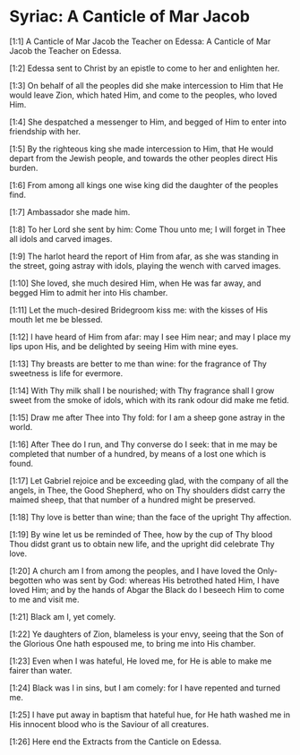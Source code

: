 # Syriac: A Canticle of Mar Jacob

[1:1] A Canticle of Mar Jacob the Teacher on Edessa: A Canticle of Mar Jacob the Teacher on Edessa.

[1:2] Edessa sent to Christ by an epistle to come to her and enlighten her.

[1:3] On behalf of all the peoples did she make intercession to Him that He would leave Zion, which hated Him, and come to the peoples, who loved Him.

[1:4] She despatched a messenger to Him, and begged of Him to enter into friendship with her.

[1:5] By the righteous king she made intercession to Him, that He would depart from the Jewish people, and towards the other peoples direct His burden.

[1:6] From among all kings one wise king did the daughter of the peoples find.

[1:7] Ambassador she made him.

[1:8] To her Lord she sent by him:  Come Thou unto me; I will forget in Thee all idols and carved images.

[1:9] The harlot heard the report of Him from afar, as she was standing in the street, going astray with idols, playing the wench with carved images.

[1:10] She loved, she much desired Him, when He was far away, and begged Him to admit her into His chamber.

[1:11] Let the much-desired Bridegroom kiss me:  with the kisses of His mouth let me be blessed.

[1:12] I have heard of Him from afar:  may I see Him near; and may I place my lips upon His, and be delighted by seeing Him with mine eyes.

[1:13] Thy breasts are better to me than wine:  for the fragrance of Thy sweetness is life for evermore.

[1:14] With Thy milk shall I be nourished; with Thy fragrance shall I grow sweet from the smoke of idols, which with its rank odour did make me fetid.

[1:15] Draw me after Thee into Thy fold:  for I am a sheep gone astray in the world.

[1:16] After Thee do I run, and Thy converse do I seek:  that in me may be completed that number of a hundred, by means of a lost one which is found.

[1:17] Let Gabriel rejoice and be exceeding glad, with the company of all the angels, in Thee, the Good Shepherd, who on Thy shoulders didst carry the maimed sheep, that that number of a hundred might be preserved.

[1:18] Thy love is better than wine; than the face of the upright Thy affection.

[1:19] By wine let us be reminded of Thee, how by the cup of Thy blood Thou didst grant us to obtain new life, and the upright did celebrate Thy love.

[1:20] A church am I from among the peoples, and I have loved the Only-begotten who was sent by God:  whereas His betrothed hated Him, I have loved Him; and by the hands of Abgar the Black do I beseech Him to come to me and visit me.

[1:21] Black am I, yet comely.

[1:22] Ye daughters of Zion, blameless is your envy, seeing that the Son of the Glorious One hath espoused me, to bring me into His chamber.

[1:23] Even when I was hateful, He loved me, for He is able to make me fairer than water.

[1:24] Black was I in sins, but I am comely:  for I have repented and turned me.

[1:25] I have put away in baptism that hateful hue, for He hath washed me in His innocent blood who is the Saviour of all creatures.

[1:26] Here end the Extracts from the Canticle on Edessa.

